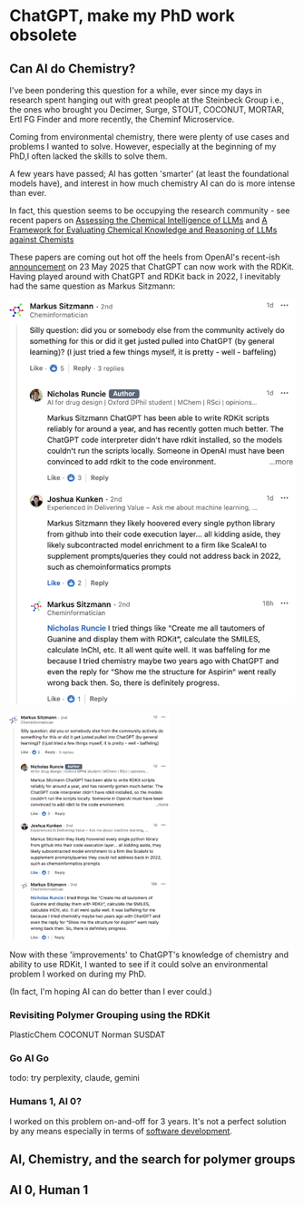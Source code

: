 # ChatGPT, make my PhD work obsolete
## Can AI do Chemistry?

I've been pondering this question for a while, ever since my days in research spent hanging out with great people at the Steinbeck Group i.e., the ones who brought you Decimer, Surge, STOUT, COCONUT, MORTAR, Ertl FG Finder and more recently, the Cheminf Microservice.

Coming from environmental chemistry, there were plenty of use cases and problems I wanted to solve. However, especially at the beginning of my PhD,I often lacked the skills to solve them.

A few years have passed; AI has gotten 'smarter' (at least the foundational models have), and interest in how much chemistry AI can do is more intense than ever. 

In fact, this question seems to be occupying the research community - see recent papers on [Assessing the Chemical Intelligence of LLMs](https://arxiv.org/abs/2505.07735) and [A Framework for Evaluating Chemical Knowledge and Reasoning of LLMs against Chemists](https://www-nature-com.proxy.bnl.lu/articles/s41557-025-01815-x)

These papers are coming out hot off the heels from OpenAI's recent-ish [announcement](https://x.com/gdb/status/1925944910634463729) on 23 May 2025 that ChatGPT can now work with the RDKit. Having played around with ChatGPT and RDKit back in 2022, I inevitably had the same question as Markus Sitzmann:

![openai-rdkit-integration](/images/openai-rdkit-integration.png)

<img src="/images/openai-rdkit-integration.png" height="400" />

Now with these 'improvements' to ChatGPT's knowledge of chemistry and ability to use RDKit, I wanted to see if it could solve an environmental problem I worked on during my PhD.

(In fact, I'm hoping AI can do better than I ever could.)

### Revisiting Polymer Grouping using the RDKit

PlasticChem
COCONUT
Norman SUSDAT

### Go AI Go
todo: try perplexity, claude, gemini

### Humans 1, AI 0?
I worked on this problem on-and-off for 3 years. It's not a perfect solution by any means especially in terms of [software development](/_posts/2023-09-03-reflections-software.md/tests).

























## AI, Chemistry, and the search for polymer groups




## AI 0, Human 1  





